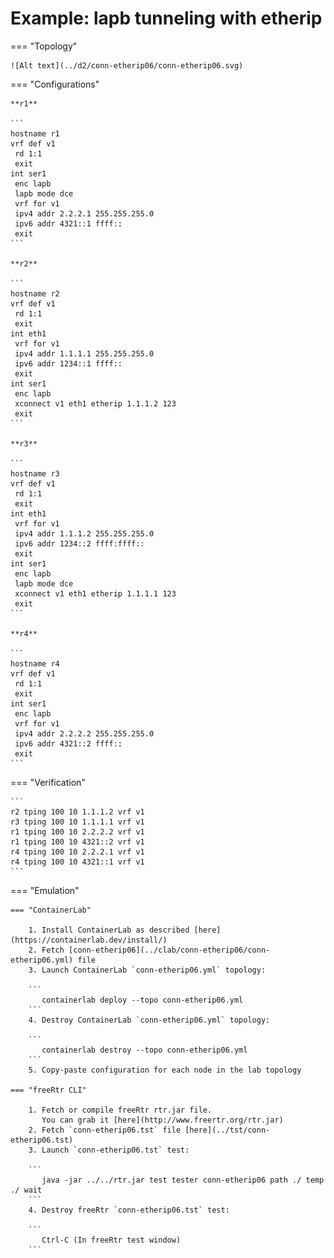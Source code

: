 # Example: lapb tunneling with etherip

=== "Topology"

    ![Alt text](../d2/conn-etherip06/conn-etherip06.svg)

=== "Configurations"

    **r1**

    ```
    hostname r1
    vrf def v1
     rd 1:1
     exit
    int ser1
     enc lapb
     lapb mode dce
     vrf for v1
     ipv4 addr 2.2.2.1 255.255.255.0
     ipv6 addr 4321::1 ffff::
     exit
    ```

    **r2**

    ```
    hostname r2
    vrf def v1
     rd 1:1
     exit
    int eth1
     vrf for v1
     ipv4 addr 1.1.1.1 255.255.255.0
     ipv6 addr 1234::1 ffff::
     exit
    int ser1
     enc lapb
     xconnect v1 eth1 etherip 1.1.1.2 123
     exit
    ```

    **r3**

    ```
    hostname r3
    vrf def v1
     rd 1:1
     exit
    int eth1
     vrf for v1
     ipv4 addr 1.1.1.2 255.255.255.0
     ipv6 addr 1234::2 ffff:ffff::
     exit
    int ser1
     enc lapb
     lapb mode dce
     xconnect v1 eth1 etherip 1.1.1.1 123
     exit
    ```

    **r4**

    ```
    hostname r4
    vrf def v1
     rd 1:1
     exit
    int ser1
     enc lapb
     vrf for v1
     ipv4 addr 2.2.2.2 255.255.255.0
     ipv6 addr 4321::2 ffff::
     exit
    ```

=== "Verification"

    ```
    r2 tping 100 10 1.1.1.2 vrf v1
    r3 tping 100 10 1.1.1.1 vrf v1
    r1 tping 100 10 2.2.2.2 vrf v1
    r1 tping 100 10 4321::2 vrf v1
    r4 tping 100 10 2.2.2.1 vrf v1
    r4 tping 100 10 4321::1 vrf v1
    ```

=== "Emulation"

    === "ContainerLab"

        1. Install ContainerLab as described [here](https://containerlab.dev/install/)  
        2. Fetch [conn-etherip06](../clab/conn-etherip06/conn-etherip06.yml) file  
        3. Launch ContainerLab `conn-etherip06.yml` topology:  

        ```
           containerlab deploy --topo conn-etherip06.yml  
        ```
        4. Destroy ContainerLab `conn-etherip06.yml` topology:  

        ```
           containerlab destroy --topo conn-etherip06.yml  
        ```
        5. Copy-paste configuration for each node in the lab topology

    === "freeRtr CLI"

        1. Fetch or compile freeRtr rtr.jar file.  
           You can grab it [here](http://www.freertr.org/rtr.jar)  
        2. Fetch `conn-etherip06.tst` file [here](../tst/conn-etherip06.tst)  
        3. Launch `conn-etherip06.tst` test:  

        ```
           java -jar ../../rtr.jar test tester conn-etherip06 path ./ temp ./ wait
        ```
        4. Destroy freeRtr `conn-etherip06.tst` test:  

        ```
           Ctrl-C (In freeRtr test window)
        ```

